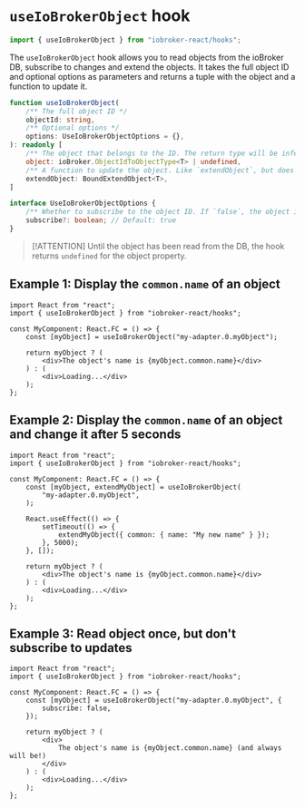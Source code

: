 # `useIoBrokerObject` hook

```ts
import { useIoBrokerObject } from "iobroker-react/hooks";
```

The `useIoBrokerObject` hook allows you to read objects from the ioBroker DB, subscribe to changes and extend the objects. It takes the full object ID and optional options as parameters and returns a tuple with the object and a function to update it.

```ts
function useIoBrokerObject(
	/** The full object ID */
	objectId: string,
	/** Optional options */
	options: UseIoBrokerObjectOptions = {},
): readonly [
	/** The object that belongs to the ID. The return type will be inferred from the object ID, for example `system.adapter.my-adapter.0` will be an InstanceObject */
	object: ioBroker.ObjectIdToObjectType<T> | undefined,
	/** A function to update the object. Like `extendObject`, but does not take an ID. */
	extendObject: BoundExtendObject<T>,
]

interface UseIoBrokerObjectOptions {
	/** Whether to subscribe to the object ID. If `false`, the object is only read but not synchronized. */
	subscribe?: boolean; // Default: true
}
```

> [!ATTENTION] Until the object has been read from the DB, the hook returns `undefined` for the object property.

## Example 1: Display the `common.name` of an object

```tsx
import React from "react";
import { useIoBrokerObject } from "iobroker-react/hooks";

const MyComponent: React.FC = () => {
	const [myObject] = useIoBrokerObject("my-adapter.0.myObject");

	return myObject ? (
		<div>The object's name is {myObject.common.name}</div>
	) : (
		<div>Loading...</div>
	);
};
```

## Example 2: Display the `common.name` of an object and change it after 5 seconds

```tsx
import React from "react";
import { useIoBrokerObject } from "iobroker-react/hooks";

const MyComponent: React.FC = () => {
	const [myObject, extendMyObject] = useIoBrokerObject(
		"my-adapter.0.myObject",
	);

	React.useEffect(() => {
		setTimeout(() => {
			extendMyObject({ common: { name: "My new name" } });
		}, 5000);
	}, []);

	return myObject ? (
		<div>The object's name is {myObject.common.name}</div>
	) : (
		<div>Loading...</div>
	);
};
```

## Example 3: Read object once, but don't subscribe to updates

```tsx
import React from "react";
import { useIoBrokerObject } from "iobroker-react/hooks";

const MyComponent: React.FC = () => {
	const [myObject] = useIoBrokerObject("my-adapter.0.myObject", {
		subscribe: false,
	});

	return myObject ? (
		<div>
			The object's name is {myObject.common.name} (and always will be!)
		</div>
	) : (
		<div>Loading...</div>
	);
};
```
